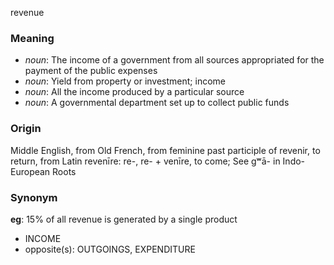 revenue
### Meaning
+ _noun_: The income of a government from all sources appropriated for the payment of the public expenses
+ _noun_: Yield from property or investment; income
+ _noun_: All the income produced by a particular source
+ _noun_: A governmental department set up to collect public funds

### Origin

Middle English, from Old French, from feminine past participle of revenir, to return, from Latin revenīre: re-, re- + venīre, to come; See gʷā- in Indo-European Roots

### Synonym

__eg__: 15% of all revenue is generated by a single product

+ INCOME
+ opposite(s): OUTGOINGS, EXPENDITURE


